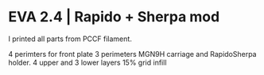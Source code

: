 # EVA 2.4 | Rapido + Sherpa mod

I printed all parts from PCCF filament.

4 perimters for front plate
3 perimeters MGN9H carriage and RapidoSherpa holder.
4 upper and 3 lower layers
15% grid infill
